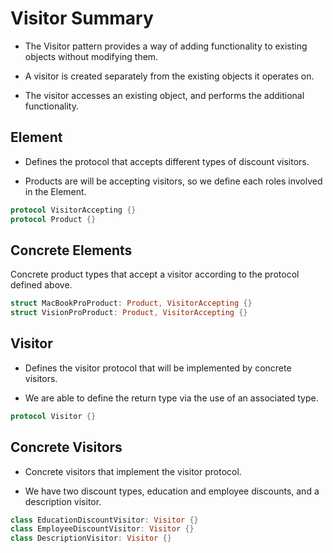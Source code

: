 # Visitor Summary

- The Visitor pattern provides a way of adding functionality to existing objects without modifying them.

- A visitor is created separately from the existing objects it operates on.

- The visitor accesses an existing object, and performs the additional functionality.

## Element

- Defines the protocol that accepts different types of discount visitors.

- Products are will be accepting visitors, so we define each roles involved in the Element.

```swift
protocol VisitorAccepting {}
protocol Product {}
```

## Concrete Elements

Concrete product types that accept a visitor according to the protocol defined above.

```swift
struct MacBookProProduct: Product, VisitorAccepting {}
struct VisionProProduct: Product, VisitorAccepting {}
```

## Visitor

- Defines the visitor protocol that will be implemented by concrete visitors.

- We are able to define the return type via the use of an associated type.

```swift
protocol Visitor {}
```

## Concrete Visitors

- Concrete visitors that implement the visitor protocol.

- We have two discount types, education and employee discounts, and a description visitor.

```swift
class EducationDiscountVisitor: Visitor {}
class EmployeeDiscountVisitor: Visitor {}
class DescriptionVisitor: Visitor {}
```
